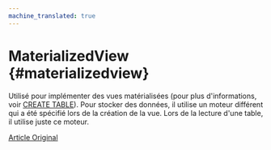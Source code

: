 ```yaml
---
machine_translated: true
---
```


# MaterializedView {#materializedview}

Utilisé pour implémenter des vues matérialisées (pour plus d'informations, voir [CREATE TABLE](../../query_language/create.md)). Pour stocker des données, il utilise un moteur différent qui a été spécifié lors de la création de la vue. Lors de la lecture d'une table, il utilise juste ce moteur.

[Article Original](https://clickhouse.tech/docs/en/operations/table_engines/materializedview/) <!--hide-->
